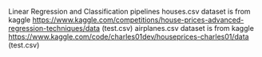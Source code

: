 Linear Regression and Classification pipelines
houses.csv dataset is from kaggle https://www.kaggle.com/competitions/house-prices-advanced-regression-techniques/data (test.csv) 
airplanes.csv dataset is from kaggle https://www.kaggle.com/code/charles01dev/houseprices-charles01/data (test.csv)
